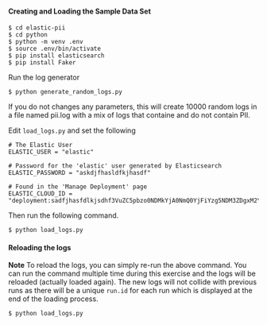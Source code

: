 #### Creating and Loading the Sample Data Set 

```
$ cd elastic-pii
$ cd python
$ python -m venv .env
$ source .env/bin/activate
$ pip install elasticsearch
$ pip install Faker
```

Run the log generator 
```
$ python generate_random_logs.py
```

If you do not changes any parameters, this will create 10000 random logs in a file named pii.log with a mix of logs that containe and do not contain PII. 

Edit `load_logs.py` and set the following 

```
# The Elastic User 
ELASTIC_USER = "elastic"

# Password for the 'elastic' user generated by Elasticsearch
ELASTIC_PASSWORD = "askdjfhasldfkjhasdf"

# Found in the 'Manage Deployment' page
ELASTIC_CLOUD_ID = "deployment:sadfjhasfdlkjsdhf3VuZC5pbzo0NDMkYjA0NmQ0YjFiYzg5NDM3ZDgxM2YxM2RhZjQ3OGE3MzIkZGJmNTE0OGEwODEzNGEwN2E3M2YwYjcyZjljYTliZWQ="
```
Then run the following command. 


```
$ python load_logs.py
```
#### Reloading the logs
**Note** To reload the logs, you can simply re-run the above command. You can run the command multiple time during this exercise and the logs will be reloaded (actually loaded again). The new logs will not collide with previous runs as there will be a unique `run.id` for each run which is displayed at the end of the loading process.

```
$ python load_logs.py
```
